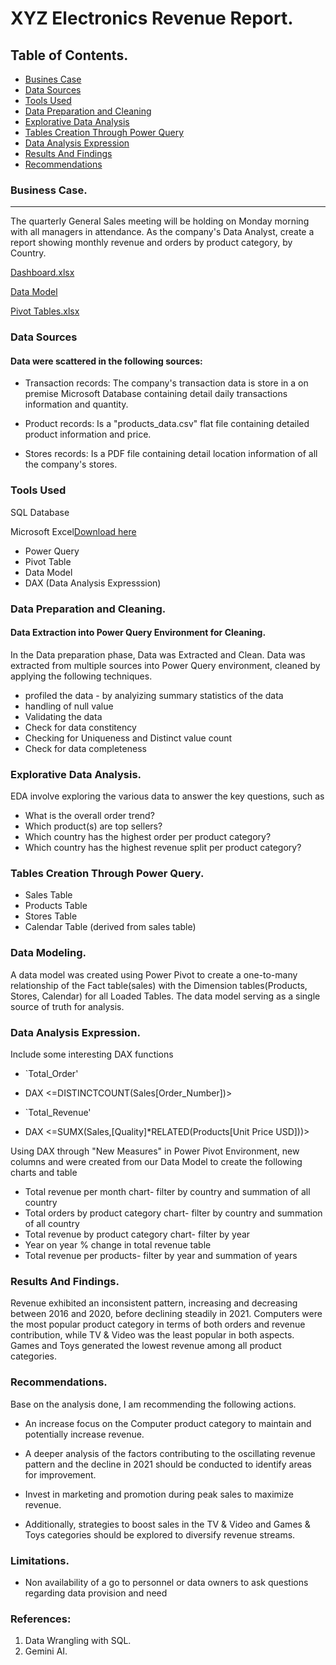 # XYZ Electronics Revenue Report.

## Table of Contents.

-  [Busines Case](#business-case)
-  [Data Sources](#data-sources)
-  [Tools Used](#tools-used)
-  [Data Preparation and Cleaning](#data-preparation-and-cleaning)
-  [Explorative Data Analysis](#explorative-data-analysis)
-  [Tables Creation Through Power Query](#tables-creation-through-power-query)
-  [Data Analysis Expression](#data-analysis-expression)
-  [Results And Findings](#results-and-findings)
-  [Recommendations](#recommendations)

### Business Case.
---

The quarterly General Sales meeting will be holding on Monday morning with all managers in attendance.  As the company's Data Analyst, create a report showing monthly revenue and orders by product category, by Country.

[Dashboard.xlsx](https://github.com/user-attachments/files/16574062/Dashboard.xlsx)

[Data Model](https://github.com/user-attachments/assets/50e20824-b88e-4fd2-996e-e50f5cb66ac5)

[Pivot Tables.xlsx](https://github.com/user-attachments/files/16574077/Pivot.Tables.xlsx)

### Data Sources


#### Data were scattered in the following sources: 

- Transaction records: The company's transaction data is store in a on premise Microsoft Database containing detail daily transactions information and quantity.

- Product records: Is a "products_data.csv" flat file containing detailed product information and price.

- Stores records: Is a PDF file containing detail location information of all the company's stores.

### Tools Used

SQL Database

Microsoft Excel[Download here](http:microsoft.excel)
- Power Query
- Pivot Table
- Data Model
- DAX (Data Analysis Expresssion)

### Data Preparation and Cleaning.

#### Data Extraction into Power Query Environment for Cleaning.

In the Data preparation phase, Data was Extracted and Clean. Data was extracted from multiple sources into Power Query environment, cleaned by applying the following techniques.

- profiled the data - by analyizing summary statistics of the data
- handling of  null value
- Validating the data
- Check for data constitency
- Checking for Uniqueness and Distinct value count
- Check for data completeness

### Explorative Data Analysis. 

EDA involve exploring the various data to answer the key questions, such as

- What is the overall order trend?
- Which product(s) are top sellers?
- Which country has the highest order per product category?
- Which country has the highest revenue split per product category?

### Tables Creation Through Power Query.
- Sales Table
- Products Table
- Stores Table
- Calendar Table (derived from sales table)

### Data Modeling.

A data model was created using Power Pivot to create a one-to-many relationship of the Fact table(sales) with the Dimension tables(Products, Stores, Calendar) for all Loaded Tables. The data model serving as a single source of truth for analysis.

### Data Analysis Expression.

Include some interesting DAX functions
- `Total_Order'
-  DAX  <=DISTINCTCOUNT(Sales[Order_Number])>


 - `Total_Revenue'
-  DAX <=SUMX(Sales,[Quality]*RELATED(Products[Unit Price USD]))>


Using DAX through "New Measures" in Power Pivot Environment, new columns <Total Order> and <Total Revenue> were created from our Data Model to create the following charts and table

- Total revenue per month chart- filter by country and summation of all country
- Total orders by product category chart- filter by country and summation of all country
- Total revenue by product category chart- filter by year
- Year on year % change in total revenue table
- Total revenue per products- filter by year and summation of years

### Results And Findings.

Revenue exhibited an inconsistent pattern, increasing and decreasing between 2016 and 2020, before declining steadily in 2021. Computers were the most popular product category in terms of both orders and revenue contribution, while TV & Video was the least popular in both aspects. Games and Toys generated the lowest revenue among all product categories.

### Recommendations.
Base on the analysis done, I am recommending the following actions.

- An increase focus on the Computer product category to maintain and potentially increase revenue.
   
- A deeper analysis of the factors contributing to the oscillating revenue pattern and the decline in 2021 should be conducted to identify areas for improvement.

- Invest in marketing and promotion during peak sales to maximize revenue.
 
- Additionally, strategies to boost sales in the TV & Video and Games & Toys categories should be explored to diversify revenue streams.

### Limitations.

- Non availability of a go to personnel or data owners to ask questions regarding data provision and need

### References:
1. Data Wrangling with SQL.
2. Gemini AI.









